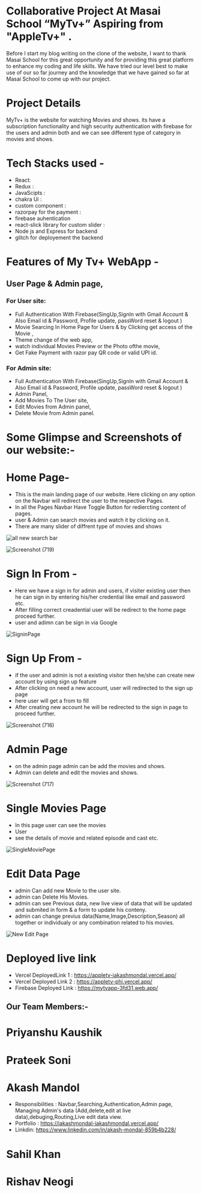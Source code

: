 # Collaborative Project At Masai School “MyTv+” Aspiring from "AppleTv+" .
Before I start my blog writing on the clone of the website, I want to thank Masai School for this great opportunity and for providing this great platform to enhance my coding and life skills. We have tried our level best to make use of our so far journey and the knowledge that we have gained so far at Masai School to come up with our  project.

# Project Details 
MyTv+ is the website for watching Movies and shows. its have a subscription functionality and high security authentication with firebase for the users and admin both and we can see different type of category in movies and shows.

# Tech Stacks used -
- React:
- Redux :
- JavaScipts :
- chakra Ui :
- custom component :
- razorpay for the payment :
- firebase auhentication
- react-slick library for custom slider :
- Node js and Express for backend
- glitch for deployement the backend

# Features of My Tv+ WebApp -
## User Page & Admin page,
### For User site:
- Full Authentication With Firebase(SingUp,SignIn with Gmail Account & Also Email id & Password, Profile update, passWord reset & logout )
- Movie Searcing In Home Page for Users & by Clicking get access of the Movie ,
- Theme change of the web app,
- watch individual Movies Preview or the Photo ofthe movie,
- Get Fake Payment with razor pay QR code or valid UPI id.
### For Admin site:
- Full Authentication With Firebase(SingUp,SignIn with Gmail Account & Also Email id & Password, Profile update, passWord reset & logout )
- Admin Panel,
- Add Movies To The User site,
- Edit Movies from Admin panel,
- Delete Movie from Admin panel.

# Some Glimpse and Screenshots of our website:-

# Home Page-
- This is the main landing page of our website. Here clicking on any option on the Navbar will redirect the user to the respective  Pages.
- In all the Pages Navbar Have Toggle Button for rediercting content of pages.
- user & Admin can search movies and watch it by clicking on it.
- There are many slider of diffrent type of movies and shows 

![all new search bar](https://user-images.githubusercontent.com/102036593/202791355-4f220ecf-77b6-4a76-a8b2-709e19c2415d.jpg)

![Screenshot (719)](https://user-images.githubusercontent.com/105913828/201962096-8f93fd36-aea7-4d7f-ad31-18a64148dc6b.png)



# Sign In From -
- Here we have a sign in for admin and users, if visiter existing user then he can sign in by entering his/her credential like email and password etc.
- After filling correct creadential user will be redirect to the home page proceed further.
- user and adimn can be sign in via Google 

![SigninPage](https://user-images.githubusercontent.com/102036593/202557008-6c23d642-4d3a-49ff-a216-2e01f30eddc6.jpg)

# Sign Up From -
- if the user and admin is not a existing visitor then he/she can create new account by using sign up feature
- After clicking on need a new account, user will redirected to the sign up page
- here user will get a from to fill
- After creating new account he will be redirected to the sign in  page to proceed further.

![Screenshot (716)](https://user-images.githubusercontent.com/105913828/201963284-1e9c77cb-953b-429a-9085-8de12f5ef5c7.png)


# Admin  Page
- on the admin page admin can be add the movies and shows.
- Admin can delete and edit the movies and shows.

![Screenshot (717)](https://user-images.githubusercontent.com/105913828/201963374-96c80817-d167-4d10-826a-4aec572ff6b1.png)

# Single Movies  Page
- In this page user can see the movies 
- User
- see the details of movie and related episode and cast etc.

![SingleMoviePage](https://user-images.githubusercontent.com/102036593/202558076-764556ea-4357-4874-81a9-64ffd099bb22.jpg)

# Edit Data Page
- admin Can add new Movie to the user site.
- admin can Delete His Movies.
- admin can see Previous data, new live view of data that will be updated and submited in form & a form to update his conteny.
- admin can change previus data(Name,Image,Description,Season) all together or individualy or any combination related to his movies.

![New Edit Page](https://user-images.githubusercontent.com/102036593/202791683-75111405-8620-4515-bd9e-e512eaba3f0b.jpg)

# Deployed live link
- Vercel DeployedLink  1  : https://appletv-iakashmondal.vercel.app/
- Vercel Deployed Link 2 : https://appletv-phi.vercel.app/
- Firebase Deployed Link : https://mytvapp-3fd31.web.app/

## Our Team Members:-
# Priyanshu Kaushik

# Prateek Soni

# Akash Mandol
- Responsibilities : Navbar,Searching,Authentication,Admin page,
    Managing Admin's data (Add,delete,edit at live data),debuging,Routing,Live edit data view.
- Portfolio : https://iakashmondal-iakashmondal.vercel.app/
- Linkdin: https://www.linkedin.com/in/akash-mondal-859b4b228/

# Sahil Khan

# Rishav Neogi













